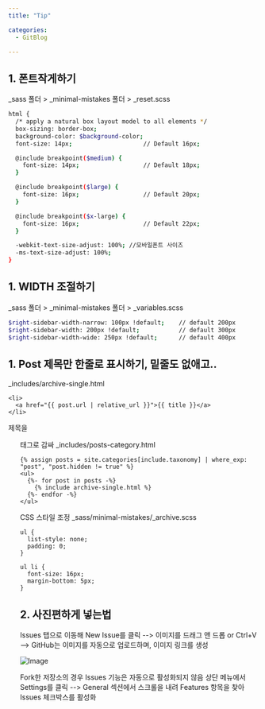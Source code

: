 ```yaml
---
title: "Tip"

categories:
  - GitBlog

---
```



## 1. 폰트작게하기
_sass 폴더 > _minimal-mistakes 폴더 > _reset.scss

```bash
html {
  /* apply a natural box layout model to all elements */
  box-sizing: border-box;
  background-color: $background-color;
  font-size: 14px;                    // Default 16px;

  @include breakpoint($medium) {
    font-size: 14px;                  // Default 18px;
  }

  @include breakpoint($large) {
    font-size: 16px;                  // Default 20px;
  }

  @include breakpoint($x-large) {
    font-size: 16px;                  // Default 22px;
  }

  -webkit-text-size-adjust: 100%; //모바일폰트 사이즈
  -ms-text-size-adjust: 100%;
}
```


## 1. WIDTH 조절하기
_sass 폴더 > _minimal-mistakes 폴더 > _variables.scss

```bash
$right-sidebar-width-narrow: 100px !default;    // default 200px
$right-sidebar-width: 200px !default;           // default 300px
$right-sidebar-width-wide: 250px !default;      // default 400px
```




## 1. Post 제목만 한줄로 표시하기, 밑줄도 없애고..
_includes/archive-single.html
```
<li>
  <a href="{{ post.url | relative_url }}">{{ title }}</a>
</li>
```

제목을 <ul> 태그로 감싸
_includes/posts-category.html

```
{% assign posts = site.categories[include.taxonomy] | where_exp: "post", "post.hidden != true" %}
<ul>
  {%- for post in posts -%}
    {% include archive-single.html %}
  {%- endfor -%}
</ul>
```


CSS 스타일 조정
_sass/minimal-mistakes/_archive.scss

```
ul {
  list-style: none;
  padding: 0;
}

ul li {
  font-size: 16px;
  margin-bottom: 5px;
}
```


## 2. 사진편하게 넣는법
Issues 탭으로 이동해 New Issue를 클릭 --> 이미지를 드래그 앤 드롭 or Ctrl+V
--> GitHub는 이미지를 자동으로 업로드하며, 이미지 링크를 생성

![Image](https://github.com/user-attachments/assets/0b2c0a1c-e44e-47c5-bb6d-ab0d0ab768f8)

Fork한 저장소의 경우 Issues 기능은 자동으로 활성화되지 않음
상단 메뉴에서 Settings를 클릭 --> General 섹션에서 스크롤을 내려 Features 항목을 찾아 Issues 체크박스를 활성화